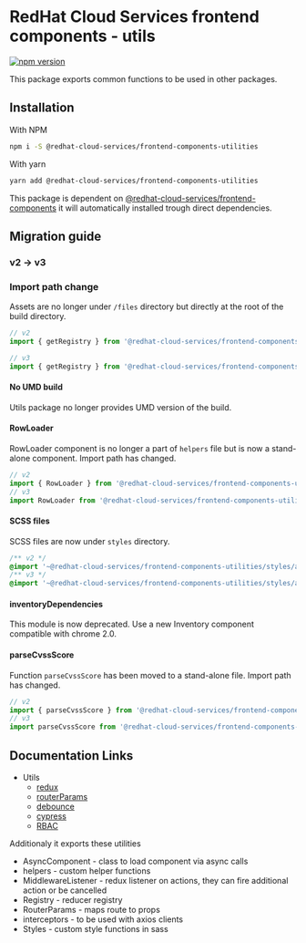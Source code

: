 # RedHat Cloud Services frontend components - utils

[![npm version](https://badge.fury.io/js/%40redhat-cloud-services%2Ffrontend-components-utilities.svg)](https://badge.fury.io/js/%40redhat-cloud-services%2Ffrontend-components-utilities)

This package exports common functions to be used in other packages.

## Installation
With NPM
```bash
npm i -S @redhat-cloud-services/frontend-components-utilities
```

With yarn
```bash
yarn add @redhat-cloud-services/frontend-components-utilities
```


This package is dependent on [@redhat-cloud-services/frontend-components](https://www.npmjs.com/package/@redhat-cloud-services/frontend-components) it will automatically installed trough direct dependencies.

## Migration guide
### v2 -> v3

### Import path change

Assets are no longer under `/files` directory but directly at the root of the build directory.

```jsx
// v2
import { getRegistry } from '@redhat-cloud-services/frontend-components-utilities/Registry';

// v3
import { getRegistry } from '@redhat-cloud-services/frontend-components-utilities/Registry';
```

#### No UMD build

Utils package no longer provides UMD version of the build.

#### RowLoader

RowLoader component is no longer a part of `helpers` file but is now a stand-alone component. Import path has changed.

```jsx
// v2
import { RowLoader } from '@redhat-cloud-services/frontend-components-utilities/helpers'
// v3
import RowLoader from '@redhat-cloud-services/frontend-components-utilities/RowLoader'
```

#### SCSS files

SCSS files are now under `styles` directory.

```scss
/** v2 */
@import '~@redhat-cloud-services/frontend-components-utilities/styles/all';
/** v3 */
@import '~@redhat-cloud-services/frontend-components-utilities/styles/all''

```

#### inventoryDependencies

This module is now deprecated. Use a new Inventory component compatible with chrome 2.0.

#### parseCvssScore

Function `parseCvssScore` has been moved to a stand-alone file. Import path has changed.
```jsx
// v2
import { parseCvssScore } from '@redhat-cloud-services/frontend-components-utilities/helpers'
// v3
import parseCvssScore from '@redhat-cloud-services/frontend-components-utilities/parseCvssScore'
```

## Documentation Links

* Utils
  * [redux](doc/redux.md)
  * [routerParams](doc/routerParams.md)
  * [debounce](doc/debounce.md)
  * [cypress](doc/Cypress.md)
  * [RBAC](doc/RBAC.md)

Additionaly it exports these utilities
* AsyncComponent - class to load component via async calls
* helpers - custom helper functions
* MiddlewareListener - redux listener on actions, they can fire additional action or be cancelled
* Registry - reducer registry
* RouterParams - maps route to props
* interceptors - to be used with axios clients
* Styles - custom style functions in sass
